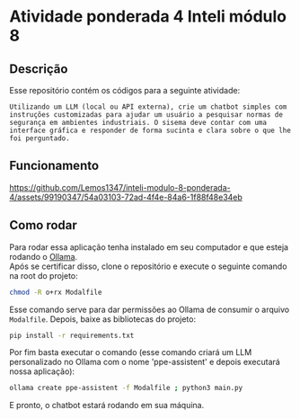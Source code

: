 # Atividade ponderada 4 Inteli módulo 8

## Descrição

Esse repositório contém os códigos para a seguinte atividade:

`Utilizando um LLM (local ou API externa), crie um chatbot simples com instruções customizadas para ajudar um usuário a pesquisar normas de segurança em ambientes industriais. O sisema deve contar com uma interface gráfica e responder de forma sucinta e clara sobre o que lhe foi perguntado.`  

## Funcionamento

https://github.com/Lemos1347/inteli-modulo-8-ponderada-4/assets/99190347/54a03103-72ad-4f4e-84a6-1f88f48e34eb

## Como rodar

Para rodar essa aplicação tenha instalado em seu computador e que esteja rodando o [Ollama](https://ollama.ai/).  
Após se certificar disso, clone o repositório e execute o seguinte comando na root do projeto:

```bash
chmod -R o+rx Modalfile
```

Esse comando serve para dar permissões ao Ollama de consumir o arquivo `Modalfile`. Depois, baixe as bibliotecas do projeto:

```bash
pip install -r requirements.txt
```

Por fim basta executar o comando (esse comando criará um LLM personalizado no Ollama com o nome 'ppe-assistent' e depois executará nossa aplicação):

```bash
ollama create ppe-assistent -f Modalfile ; python3 main.py
```

E pronto, o chatbot estará rodando em sua máquina.
